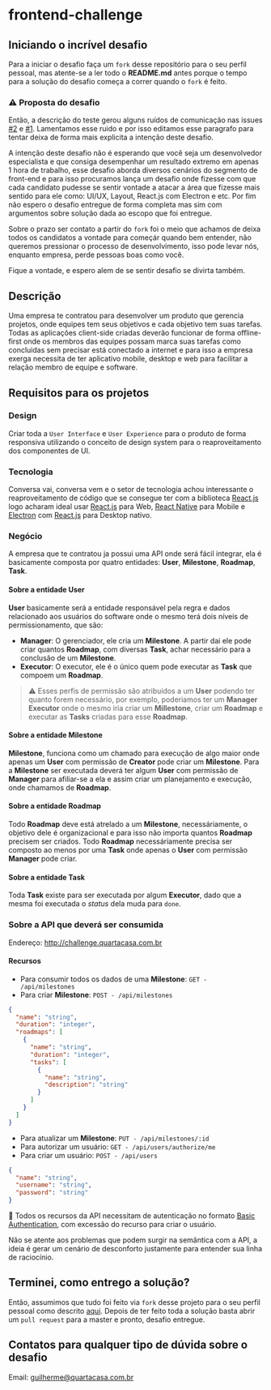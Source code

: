 # frontend-challenge

## Iniciando o incrível desafio
Para a iniciar o desafio faça um `fork` desse repositório para o seu perfil pessoal, mas atente-se a ler todo o **README.md** antes porque o tempo para a solução do desafio começa a correr quando o `fork` é feito.

### :warning: Proposta do desafio
Então, a descrição do teste gerou alguns ruídos de comunicação nas issues [#2](https://github.com/quartacasa/frontend-challenge/issues/2) e [#1](https://github.com/quartacasa/frontend-challenge/issues/1). Lamentamos esse ruido e por isso editamos esse paragrafo para tentar deixa de forma mais explicita a intenção deste desafio.

A intenção deste desafio não é esperando que você seja um desenvolvedor especialista e que consiga desempenhar um resultado extremo em apenas 1 hora de trabalho, esse desafio aborda diversos cenários do segmento de front-end e para isso procuramos lança um desafio onde fizesse com que cada candidato pudesse se sentir vontade a atacar a área que fizesse mais sentido para ele como: UI/UX, Layout, React.js com Electron e etc. Por fim não espero o desafio entregue de forma completa mas sim com argumentos sobre solução dada ao escopo que foi entregue.

Sobre o prazo ser contato a partir do `fork` foi o meio que achamos de deixa todos os candidatos a vontade para começár quando bem entender, não queremos pressionar o processo de desenvolvimento, isso pode levar nós, enquanto empresa, perde pessoas boas como você.

Fique a vontade, e espero alem de se sentir desafio se divirta também.

## Descrição
Uma empresa te contratou para desenvolver um produto que gerencia projetos, onde equipes tem seus objetivos e cada objetivo tem suas tarefas. Todas as aplicações client-side criadas deverão funcionar de forma offline-first onde os membros das equipes possam marca suas tarefas como concluidas sem precisar está conectado a internet e para isso a empresa exerga necessita de ter aplicativo mobile, desktop e web para facilitar a relação membro de equipe e software.

## Requisitos para os projetos

### Design
Criar toda a `User Interface` e `User Experience` para o produto de forma responsiva utilizando o conceito de design system para o reaproveitamento dos componentes de UI.

### Tecnologia
Conversa vai, conversa vem e o setor de tecnologia achou interessante o reaproveitamento de código que se consegue ter com a biblioteca [React.js](https://pt-br.reactjs.org) logo acharam ideal usar [React.js](https://pt-br.reactjs.org/) para Web, [React Native](https://reactnative.dev/) para Mobile e [Electron](https://www.electronjs.org) com [React.js](https://pt-br.reactjs.org) para Desktop nativo.

### Negócio
A empresa que te contratou ja possui uma API onde será fácil integrar, ela é basicamente composta por quatro entidades: **User**, **Milestone**, **Roadmap**, **Task**.

#### Sobre a entidade User
**User** basicamente será a entidade responsável pela regra e dados relacionado aos usuários do software onde o mesmo terá dois níveis de permissionamento, que são:

- **Manager**: O gerenciador, ele cria um **Milestone**. A partir dai ele pode criar quantos **Roadmap**, com diversas **Task**, achar necessário para a conclusão de um **Milestone**.
- **Executor**: O executor, ele é o único quem pode executar as **Task** que compoem um **Roadmap**.

> :warning: Esses perfis de permissão são atribuidos a um **User** podendo ter quanto forem necessário, por exemplo, poderiamos ter um **Manager Executor** onde o mesmo iria criar um **Millestone**, criar um **Roadmap** e executar as **Tasks** criadas para esse **Roadmap**.


#### Sobre a entidade Milestone
**Milestone**, funciona como um chamado para execução de algo maior onde apenas um **User** com permissão de **Creator** pode criar um **Milestone**. Para a **Milestone** ser executada deverá ter algum **User** com permissão de **Manager** para afiliar-se a ela e assim criar um planejamento e execução, onde chamamos de **Roadmap**.

#### Sobre a entidade Roadmap
Todo **Roadmap** deve está atrelado a um **Milestone**, necessáriamente, o objetivo dele é organizacional e para isso não importa quantos **Roadmap** precisem ser criados. Todo **Roadmap** necessáriamente precisa ser composto ao menos por uma **Task** onde apenas o **User** com permissão **Manager** pode criar.

#### Sobre a entidade Task
Toda **Task** existe para ser executada por algum **Executor**, dado que a mesma foi executada o *status* dela muda para `done`.

### Sobre a API que deverá ser consumida

Endereço: http://challenge.quartacasa.com.br

#### Recursos

- Para consumir todos os dados de uma **Milestone**: `GET - /api/milestones`
- Para criar **Milestone**: `POST - /api/milestones`
```json
{
  "name": "string",
  "duration": "integer",
  "roadmaps": [
    {
      "name": "string",
      "duration": "integer",
      "tasks": [
        {
          "name": "string",
          "description": "string"
        }
      ]
    }
  ]
}
```
- Para atualizar um **Milestone**: `PUT - /api/milestones/:id`
- Para autorizar um usuário: `GET - /api/users/authorize/me`
- Para criar um usuário: `POST - /api/users`
```json
{
  "name": "string",
  "username": "string",
  "password": "string"
}
```

:triangular_flag_on_post: Todos os recursos da API necessitam de autenticação no formato [Basic Authentication](https://en.wikipedia.org/wiki/Basic_access_authentication), com excessão do recurso para criar o usuário.

Não se atente aos problemas que podem surgir na semântica com a API, a ideia é gerar um cenário de desconforto justamente para entender sua linha de raciocínio.

## Terminei, como entrego a solução?
Então, assumimos que tudo foi feito via `fork` desse projeto para o seu perfil pessoal como descrito [aqui](#iniciando-o-desafio). Depois de ter feito toda a solução basta abrir um `pull request` para a master e pronto, desafio entregue.

## Contatos para qualquer tipo de dúvida sobre o desafio
Email: guilherme@quartacasa.com.br

